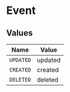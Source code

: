 # Event


## Values

| Name      | Value     |
| --------- | --------- |
| `UPDATED` | updated   |
| `CREATED` | created   |
| `DELETED` | deleted   |